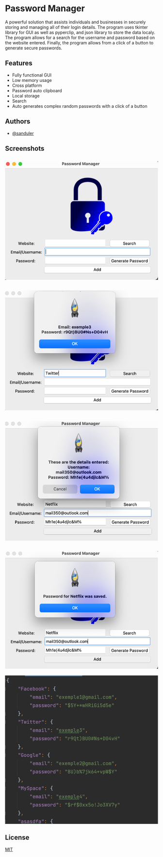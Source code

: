 
# Password Manager

A powerful solution that assists individuals and businesses in securely storing and managing all of their login details. The program uses tkinter library for GUI as well as pyperclip, and json library to store the data localy. 
The program allows for a search for the username and password based on the website entered.  Finally, the program allows from a click of a button
to generate secure passwords. 



## Features

- Fully functional GUI
- Low memory usage
- Cross platform
- Password auto clipboard 
- Local storage
- Search
- Auto generates complex random passwords with a click of a button


## Authors

- [@sanduler](https://github.com/sanduler)


## Screenshots

![App Screenshot](img/img0.png)
--------------------------------
![App Screenshot](img/img2.png)
--------------------------------
![App Screenshot](img/img3.png)
--------------------------------
![App Screenshot](img/img4.png)
--------------------------------
![App Screenshot](img/img5.png)


## License

[MIT](https://choosealicense.com/licenses/mit/)

